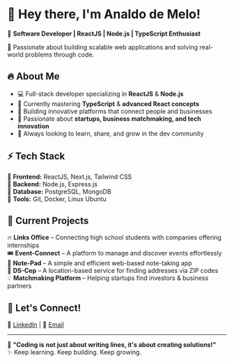 # 👋 Hey there, I'm **Analdo de Melo**!  

🚀 **Software Developer | ReactJS | Node.js | TypeScript Enthusiast**  

🎯 Passionate about building scalable web applications and solving real-world problems through code.  

## 🔥 About Me  
- 💻 Full-stack developer specializing in **ReactJS** & **Node.js**  
- 🌱 Currently mastering **TypeScript** & **advanced React concepts**  
- 🚀 Building innovative platforms that connect people and businesses  
- 🤝 Passionate about **startups, business matchmaking, and tech innovation**  
- 🎯 Always looking to learn, share, and grow in the dev community  

## ⚡ Tech Stack  
🔹 **Frontend:** ReactJS, Next.js, Tailwind CSS  
🔹 **Backend:** Node.js, Express.js  
🔹 **Database:** PostgreSQL, MongoDB  
🔹 **Tools:** Git, Docker, Linux Ubuntu  

## 📌 Current Projects  
🔥 **Links Office** – Connecting high school students with companies offering internships  
🎟️ **Event-Connect** – A platform to manage and discover events effortlessly  
📝 **Note-Pad** – A simple and efficient web-based note-taking app  
📍 **DS-Cep** – A location-based service for finding addresses via ZIP codes  
💡 **Matchmaking Platform** – Helping startups find investors & business partners  

## 🚀 Let's Connect!  
💼 [LinkedIn](www.linkedin.com/in/arnaldo-de-melo-develope) | 📧 [Email](money.dev.solution@gmail.com) 

---

🎯 **"Coding is not just about writing lines, it's about creating solutions!"**  
✨ Keep learning. Keep building. Keep growing.
